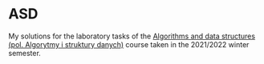 # ASD

My solutions for the laboratory tasks of the [Algorithms and data structures (pol. Algorytmy i struktury danych)](https://usosweb.mimuw.edu.pl/kontroler.php?_action=katalog2/przedmioty/pokazPrzedmiot&prz_kod=1000-213bASD) course taken in the 2021/2022 winter semester.
